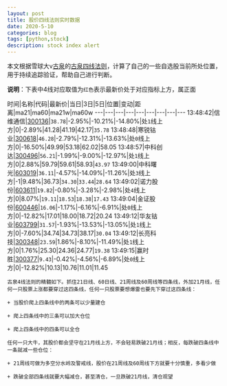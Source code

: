 ```yaml
---
layout: post
title: 股价四线法则实时数据
date: 2020-5-10
categories: blog
tags: [python,stock]
description: stock index alert
---
```



本文根据雪球大v[古泉](https://xueqiu.com/u/7148646888)的[古泉四线法则](https://xueqiu.com/7148646888/130498192)，计算了自己的一些自选股当前所处位置，用于持续追踪验证，帮助自己进行判断。

**说明**：下表中4线对应取值为`红色`表示最新价处于对应指标上方，属正面

时间|名称|代码|最新价|当日|3日|5日|位置|变动|距离|ma21|ma60|ma21w|ma60w
---|---|---|---|---|---|---|---|---
13:48:42|信维通信|[300136](https://xueqiu.com/S/SZ300136)|`38.78`|-2.95%|-10.21%|-14.80%|处`1`线上方|0|-2.89%|41.28|41.19|42.17|`35.78`
13:48:48|寒锐钴业|[300618](https://xueqiu.com/S/SZ300618)|`46.28`|-2.79%|-12.31%|-13.63%|处`0`线上方|0|-16.50%|49.99|53.18|62.02|58.05
13:48:57|中科创达|[300496](https://xueqiu.com/S/SZ300496)|`56.21`|-1.99%|-9.00%|-12.97%|处`1`线上方|0|2.88%|59.79|59.61|58.93|`43.97`
13:49:00|中科曙光|[603019](https://xueqiu.com/S/SH603019)|`36.11`|-4.57%|-14.09%|-11.26%|处`3`线上方|-1|9.48%|36.73|`34.30`|`33.44`|`28.64`
13:49:02|诺力股份|[603611](https://xueqiu.com/S/SH603611)|`19.82`|-0.80%|-3.28%|-2.98%|处`4`线上方|0|8.07%|`19.11`|`18.53`|`18.38`|`17.43`
13:49:04|金证股份|[600446](https://xueqiu.com/S/SH600446)|`16.06`|-1.17%|-6.16%|-6.91%|处`0`线上方|0|-12.82%|17.01|18.00|18.72|20.24
13:49:12|华友钴业|[603799](https://xueqiu.com/S/SH603799)|`31.57`|-1.93%|-13.53%|-13.05%|处`1`线上方|0|-7.60%|34.74|34.73|38.17|`30.04`
13:49:12|长亮科技|[300348](https://xueqiu.com/S/SZ300348)|`23.59`|1.86%|-8.10%|-11.49%|处`1`线上方|0|1.76%|25.30|24.36|24.77|`19.38`
13:49:15|赢时胜|[300377](https://xueqiu.com/S/SZ300377)|`9.43`|-0.42%|-4.56%|-6.89%|处`0`线上方|0|-12.82%|10.13|10.76|11.01|11.45

```
古泉4线法则的精髓如下。抓住21日线、60日线、21周线及60周线等四条线，外加21月线，任何一只股票上涨都要穿过这四条线，任何一只股票要想爆雷也要先下穿过这四条线：

+ 当股价爬上四条线中的两条可以少量建仓

+ 爬上四条线中的三条可以加大仓位

+ 爬上四条线中的四条可以全仓

任何一只大牛，其股价都会坚守在21月线上方，不会轻易跌破21月线；相反，每跌破四条线中一条就减一些仓位：

+ 21周线可做为多空分水岭及警戒线，股价在21周线及60周线下方就要十分慎重，多看少做

+ 跌破全部四条线就要大幅减仓，甚至清仓，一旦跌破21月线，清仓观望
```
